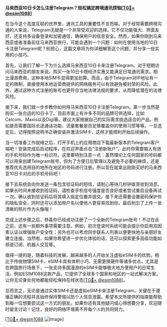 **马来西亚10日卡怎么注册Telegram？轻松搞定跨境通讯烦恼[[TG💪+ @esim1088](https://t.me/s/esim1088)]**

在当今这个高度互联的世界里，通讯工具的重要性不言而喻。对于经常需要跨境沟通的人来说，Telegram无疑是一个非常受欢迎的选择。它不仅功能强大、界面友好，还支持多设备登录和加密通信，确保用户的信息安全。然而，如果你刚到马来西亚或者准备前往马来西亚旅行，可能会遇到一个问题：如何在使用当地的10日卡注册Telegram呢？别担心，这篇文章将为你详细解答这个问题，并分享一些实用的小技巧。

首先，让我们了解一下为什么选择马来西亚10日卡来注册Telegram。对于短期访问马来西亚的朋友来说，购买一张10日卡既经济实惠又能满足日常通讯需求。相比漫游费用，这种本地SIM卡显得更加划算。而且，由于Telegram对IP地址有一定的限制，直接使用本地运营商提供的网络服务可以有效避免被封禁的风险。此外，通过这种方式注册的账号也更符合当地法律法规的要求，从而降低潜在的法律风险。

接下来，我们就一步步教你如何用马来西亚10日卡注册Telegram。第一步当然是购买一张合适的10日卡了。目前市面上有许多不同的品牌可供选择，比如Celcom、Maxis以及Digi等。建议大家根据自己的实际需求挑选适合的产品，例如是否需要国际长途通话功能、流量套餐是否足够覆盖你的使用习惯等等。一旦选定后，记得按照说明书正确安装并激活SIM卡，这样才能顺利开始后续操作。

当一切准备工作就绪之后，打开手机上的应用商店下载最新版本的Telegram客户端吧！安装完成后启动程序，在欢迎界面点击“注册新账户”。此时你需要输入有效的手机号码作为唯一标识符。这里要特别注意一点：虽然理论上任何国家的号码都可以用来创建Telegram账号，但为了方便日后管理以及避免不必要的麻烦，还是推荐优先选用目的地所在地区的号码进行注册。所以现在就拿出刚刚买好的马来西亚10日卡对应的手机号码吧！

接下去系统会向你发送一条包含验证码的短信，请耐心等待几秒钟直至收到消息。如果长时间未接收到验证码，请检查手机信号强度是否良好或者尝试重启设备再试一次。确认收到验证码后将其填入指定位置并提交。接下来还需要设置密码保护你的隐私安全，同时还可以添加用户名以便他人更容易找到你。最后别忘了上传一张清晰的照片作为头像哦！

完成上述步骤之后，恭喜你已经成功注册了一个全新的Telegram账号！不过在此之前，还有一些额外事项需要注意。例如，初次登录时系统可能会提示你启用双因素认证以增强账户安全性；另外也可以考虑同步联系人列表以便更快地与亲朋好友建立连接。当然啦，如果你希望进一步优化体验的话，还可以探索更多高级功能如频道订阅、机器人交互等。

值得一提的是，随着科技的发展，越来越多的人开始关注虚拟eSIM卡的优势。相比于传统物理SIM卡，eSIM卡具有体积小巧、无需更换硬件等诸多优点。尤其是在跨国旅行场景下，一张支持多国漫游的eSIM卡能够极大地方便用户的日常生活。例如ESIM1088这款产品，它提供了全球多个国家和地区的一站式解决方案，让你无论身处何地都能轻松保持在线状态[[TG💪+ @esim1088](https://t.me/s/esim1088)]。

总而言之，无论是通过实体SIM卡还是虚拟eSIM卡来注册Telegram，关键在于遵循正确的流程并且始终保持警惕以防个人信息泄露。希望本文所提供的指南能帮助到每一位想要尝试这一方式的朋友。如果你还有其他疑问或心得想要分享，欢迎随时留言讨论！记住，良好的网络环境离不开每个人的共同努力。

[[TG💪+ @esim1088](https://t.me/s/esim1088) ![Image](https://i.postimg.cc/4NQfJmqS/Snipaste-2025-05-13-00-14-12.png)]